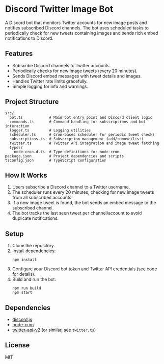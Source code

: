 # Discord Twitter Image Bot

A Discord bot that monitors Twitter accounts for new image posts and notifies subscribed Discord channels. The bot uses scheduled tasks to periodically check for new tweets containing images and sends rich embed notifications to Discord.

## Features

- Subscribe Discord channels to Twitter accounts.
- Periodically checks for new image tweets (every 20 minutes).
- Sends Discord embed messages with tweet details and images.
- Handles Twitter rate limits gracefully.
- Simple logging for info and warnings.

## Project Structure

```
src/
  bot.ts            # Main bot entry point and Discord client logic
  commands.ts       # Command handling for subscriptions and bot interaction
  logger.ts         # Logging utilities
  scheduler.ts      # Cron-based scheduler for periodic tweet checks
  subscriptions.ts  # Subscription management (add/remove/list)
  twitter.ts        # Twitter API integration and image tweet fetching
  types/
    node-cron.d.ts  # Type definitions for node-cron
package.json        # Project dependencies and scripts
tsconfig.json       # TypeScript configuration
```

## How It Works

1. Users subscribe a Discord channel to a Twitter username.
2. The scheduler runs every 20 minutes, checking for new image tweets from all subscribed accounts.
3. If a new image tweet is found, the bot sends an embed message to the subscribed channel.
4. The bot tracks the last seen tweet per channel/account to avoid duplicate notifications.

## Setup

1. Clone the repository.
2. Install dependencies:
   ```
   npm install
   ```
3. Configure your Discord bot token and Twitter API credentials (see code for details).
4. Build and run the bot:
   ```
   npm run build
   npm start
   ```

## Dependencies

- [discord.js](https://discord.js.org/)
- [node-cron](https://www.npmjs.com/package/node-cron)
- [twitter-api-v2](https://www.npmjs.com/package/twitter-api-v2) (or similar, see `twitter.ts`)

## License

MIT

